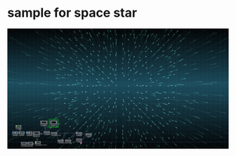 # sample for space star

![サンプルイメージ](https://github.com/tsukasaJapan9/touchdesigner/blob/master/images/star.jpg)

